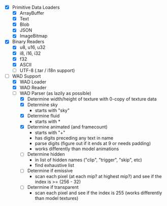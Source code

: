 - [x] Primitive Data Loaders
  - [x] ArrayBuffer
  - [x] Text
  - [x] Blob
  - [x] JSON
  - [x] ImageBitmap

- [x] Binary Readers
  - [x] u8, u16, u32
  - [x] i8, i16, i32
  - [x] f32
  - [x] ASCII
  - [ ] UTF-8 (.tar / i18n support)

- [ ] WAD Support
  - [x] WAD Loader
  - [x] WAD Reader
  - [ ] WAD Parser (as lazily as possible)
    - [x] Determine width/height of texture with 0-copy of texture data
    - [x] Determine sky
      - starts with "sky"
    - [x] Determine fluid
      - starts with *
    - [x] Determine animated (and framecount)
      - starts with "+"
      - has digits preceding any text in name
      - parse digits (figure out if it ends at 9 or needs padding)
      - works differently than model animations
    - [ ] Determine hidden
      - in list of hidden names ("clip", "trigger", "skip", etc)
      - find exhaustive list
    - [ ] Determine if emissive
      - scan each pixel (at each mip? at highest mip?) and see if the index is >= (256 - 32)
    - [ ] Determine if transparent
      - scan each pixel and see if the index is 255 (works differently than model textures)
